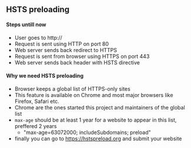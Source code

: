## HSTS preloading

#### Steps untill now
- User goes to http://
- Request is sent using HTTP on port 80
- Web server sends back redirect to HTTPS
- Request is sent from browser using HTTPS on port 443
- Web server sends back header with HSTS directive

#### Why we need HSTS preloading
- Browser keeps a global list of HTTPS-only sites
- This feature is available on Chrome and most major browsers like Firefox, Safari etc.
- Chrome are the ones started this project and maintainers of the global list
- `max-age` should be at least 1 year for a website to appear in this list, preffered 2 years
  - "max-age=63072000; includeSubdomains; preload"
- finally you can go to https://hstspreload.org and submit your website
